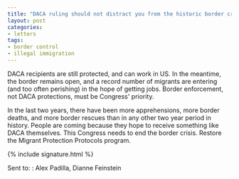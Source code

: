 ```yaml
---
title: "DACA ruling should not distract you from the historic border crisis"
layout: post
categories:
- letters
tags:
- border control
- illegal immigration
---
```


DACA recipients are still protected, and can work in US. In the meantime, the border remains open, and a record number of migrants are entering (and too often perishing) in the hope of getting jobs. Border enforcement, not DACA protections, must be Congress' priority.

In the last two years, there have been more apprehensions, more border deaths, and more border rescues than in any other two year period in history. People are coming because they hope to receive something like DACA themselves. This Congress needs to end the border crisis. Restore the Migrant Protection Protocols program.

{% include signature.html %}

Sent to:
: Alex Padilla, Dianne Feinstein
